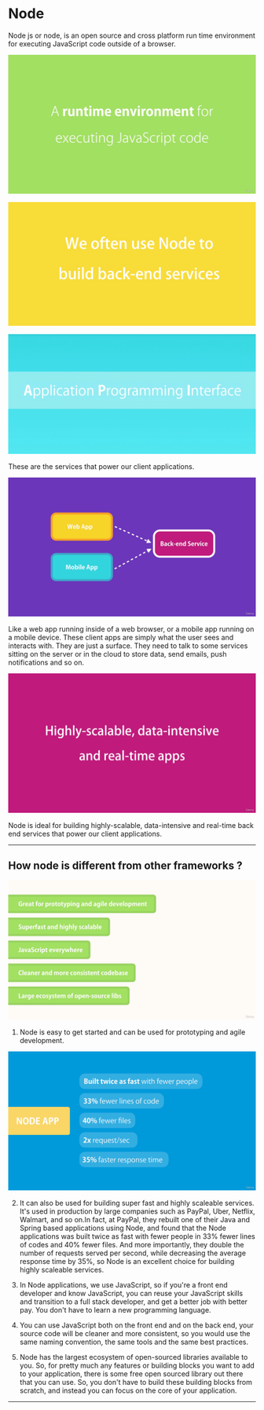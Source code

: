 # Node
Node js or node, is an open source and cross platform run time environment for executing JavaScript code outside of a browser. 

![Node](./assets/images/Node.png)

![Backend](./assets/images/Backend.png)

![API](./assets/images/API.png)

These are the services that power our client applications. 

![APPs](./assets/images/APPs.png)

Like a web app running inside of a web browser, or a mobile app running on a mobile device. These client apps are simply what the user sees and interacts with. They are just a surface. They need to talk to some services sitting on the server or in the cloud to store data, send emails, push notifications and so on. 

![Node](./assets/images/Node2.png)

Node is ideal for building highly-scalable, data-intensive and real-time back end services that power our client applications. 

---

## How node is different from other frameworks ?

![Node](./assets/images/Node3.png)

1. Node is easy to get started and can be used for prototyping and agile development.

![Node](./assets/images/NodeAPP.png)

2. It can also be used for building super fast and highly scaleable services. It's used in production by large companies such as PayPal, Uber, Netflix, Walmart, and so on.In fact, at PayPal, they rebuilt one of their Java and Spring based applications using Node, and found that the Node applications was built twice as fast with fewer people
in 33% fewer lines of codes and 40% fewer files. And more importantly, they double the number of requests served per second, while decreasing the average response time by 35%, so
Node is an excellent choice for building highly scaleable services.

3. In Node applications, we use JavaScript, so if you're a front end developer and know JavaScript, you can reuse your JavaScript skills and transition to a full stack developer, and get a better job with better pay. You don't have to learn a new programming language. 

4. You can use JavaScript both on the front end and on the back end, your source code will be cleaner and more consistent, so you would use the same naming convention, the same tools and the same best practices.

5. Node has the largest ecosystem of open-sourced libraries available to you. So, for pretty much any features or building blocks you want to add to your application, there is some free open sourced library out there that you can use.
So, you don't have to build these building blocks from scratch, and instead you can focus on the core of your application.

---


